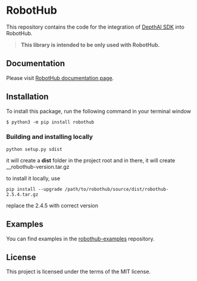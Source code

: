 # RobotHub

This repository contains the code for the integration of [DepthAI SDK](https://github.com/luxonis/depthai) into
RobotHub.

> **This library is intended to be only used with RobotHub.**

## Documentation

Please visit [RobotHub documentation page](https://hub-docs.luxonis.com/).

## Installation

To install this package, run the following command in your terminal window

```
$ python3 -m pip install robothub
```

### Building and installing locally

    python setup.py sdist 

it will create a __dist__ folder in the project root and in there, it will create __robothub-version.tar.gz

to install it locally, use

    pip install --upgrade /path/to/robothub/source/dist/robothub-2.5.4.tar.gz

replace the 2.4.5 with correct version

## Examples

You can find examples in the [robothub-examples](https://github.com/luxonis/robothub-examples) repository.

## License

This project is licensed under the terms of the MIT license.